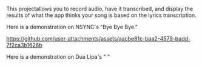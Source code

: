 This projectallows you to record audio, have it transcribed, and display the results of what the app thinks your song is based on the lyrics transcription.


Here is a demonstration on NSYNC's "Bye Bye Bye."

https://github.com/user-attachments/assets/aacbe81c-baa2-4579-badd-7f2ca3b1626b

Here is a demonstration on Dua Lipa's " "

